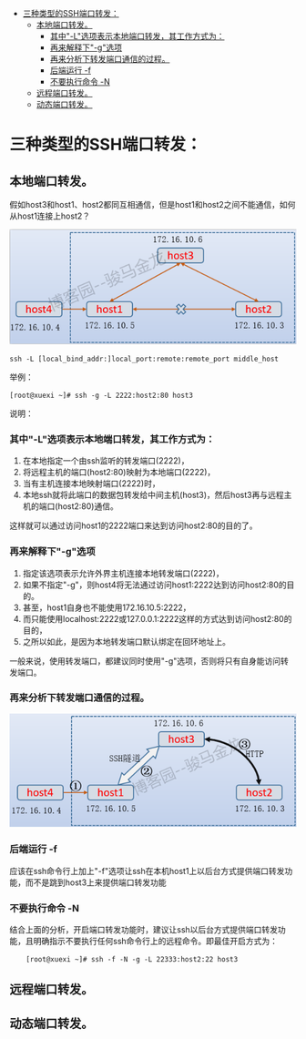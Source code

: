 - [三种类型的SSH端口转发：](#三种类型的ssh端口转发)
  - [本地端口转发。](#本地端口转发)
    - [其中"-L"选项表示本地端口转发，其工作方式为：](#其中-l选项表示本地端口转发其工作方式为)
    - [再来解释下"-g"选项](#再来解释下-g选项)
    - [再来分析下转发端口通信的过程。](#再来分析下转发端口通信的过程)
    - [后端运行 -f](#后端运行--f)
    - [不要执行命令 -N](#不要执行命令--n)
  - [远程端口转发。](#远程端口转发)
  - [动态端口转发。](#动态端口转发)
# 三种类型的SSH端口转发：



## 本地端口转发。
假如host3和host1、host2都同互相通信，但是host1和host2之间不能通信，如何从host1连接上host2？


![本地端口转发](./%E6%9C%AC%E5%9C%B0%E7%AB%AF%E5%8F%A3%E8%BD%AC%E5%8F%91.png)  

    ssh -L [local_bind_addr:]local_port:remote:remote_port middle_host

举例：

    [root@xuexi ~]# ssh -g -L 2222:host2:80 host3
说明：  
### 其中"-L"选项表示本地端口转发，其工作方式为：
1. 在本地指定一个由ssh监听的转发端口(2222)，
2. 将远程主机的端口(host2:80)映射为本地端口(2222)，
3. 当有主机连接本地映射端口(2222)时，
4. 本地ssh就将此端口的数据包转发给中间主机(host3)，然后host3再与远程主机的端口(host2:80)通信。

这样就可以通过访问host1的2222端口来达到访问host2:80的目的了。
### 再来解释下"-g"选项
1. 指定该选项表示允许外界主机连接本地转发端口(2222)，  
2. 如果不指定"-g"，则host4将无法通过访问host1:2222达到访问host2:80的目的。  
3. 甚至，host1自身也不能使用172.16.10.5:2222，  
4. 而只能使用localhost:2222或127.0.0.1:2222这样的方式达到访问host2:80的目的，  
5. 之所以如此，是因为本地转发端口默认绑定在回环地址上。

一般来说，使用转发端口，都建议同时使用"-g"选项，否则将只有自身能访问转发端口。

### 再来分析下转发端口通信的过程。 
![本地端口转发通讯](./%E6%9C%AC%E5%9C%B0%E7%AB%AF%E5%8F%A3%E8%BD%AC%E5%8F%91%E9%80%9A%E8%AE%AF.png)

### 后端运行 -f 
应该在ssh命令行上加上"-f"选项让ssh在本机host1上以后台方式提供端口转发功能，而不是跳到host3上来提供端口转发功能  
### 不要执行命令 -N
结合上面的分析，开启端口转发功能时，建议让ssh以后台方式提供端口转发功能，且明确指示不要执行任何ssh命令行上的远程命令。即最佳开启方式为：

		[root@xuexi ~]# ssh -f -N -g -L 22333:host2:22 host3


## 远程端口转发。 

## 动态端口转发。